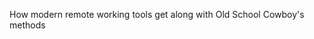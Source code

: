 <p class="rectangle38content">
            How modern remote working tools get along with Old School Cowboy's methods
        </p>

